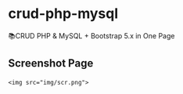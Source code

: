 # crud-php-mysql
📚CRUD PHP &amp; MySQL + Bootstrap 5.x in One Page

## Screenshot Page
    <img src="img/scr.png">
